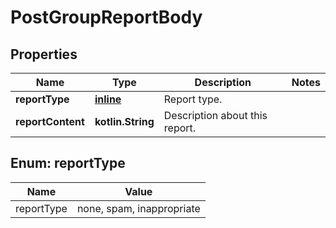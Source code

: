 
# PostGroupReportBody

## Properties
Name | Type | Description | Notes
------------ | ------------- | ------------- | -------------
**reportType** | [**inline**](#ReportTypeEnum) | Report type. | 
**reportContent** | **kotlin.String** | Description about this report. | 


<a name="ReportTypeEnum"></a>
## Enum: reportType
Name | Value
---- | -----
reportType | none, spam, inappropriate



